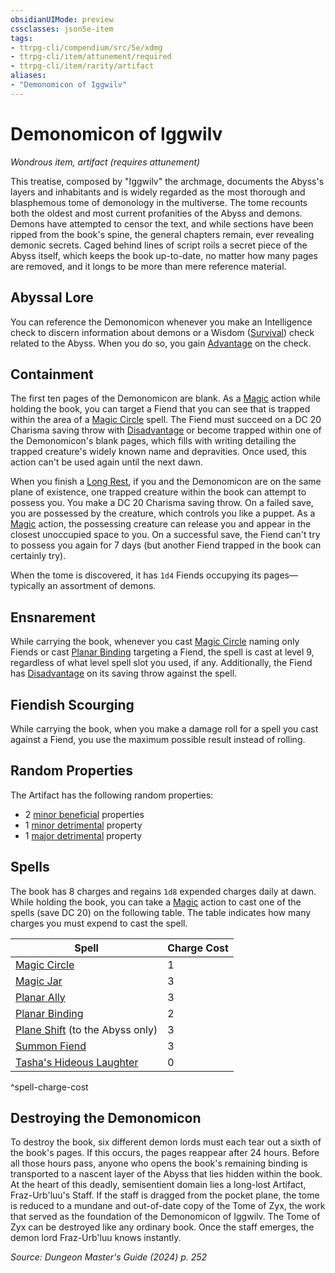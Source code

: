 ```yaml
---
obsidianUIMode: preview
cssclasses: json5e-item
tags:
- ttrpg-cli/compendium/src/5e/xdmg
- ttrpg-cli/item/attunement/required
- ttrpg-cli/item/rarity/artifact
aliases: 
- "Demonomicon of Iggwilv"
---
```

# Demonomicon of Iggwilv
*Wondrous item, artifact (requires attunement)*  



This treatise, composed by "Iggwilv" the archmage, documents the Abyss's layers and inhabitants and is widely regarded as the most thorough and blasphemous tome of demonology in the multiverse. The tome recounts both the oldest and most current profanities of the Abyss and demons. Demons have attempted to censor the text, and while sections have been ripped from the book's spine, the general chapters remain, ever revealing demonic secrets. Caged behind lines of script roils a secret piece of the Abyss itself, which keeps the book up-to-date, no matter how many pages are removed, and it longs to be more than mere reference material.

## Abyssal Lore

You can reference the Demonomicon whenever you make an Intelligence check to discern information about demons or a Wisdom ([Survival](3-Mechanics/CLI/rules/skills.md#Survival)) check related to the Abyss. When you do so, you gain [Advantage](3-Mechanics/CLI/rules/variant-rules/advantage-xphb.md) on the check.

## Containment

The first ten pages of the Demonomicon are blank. As a [Magic](3-Mechanics/CLI/rules/actions.md#Magic) action while holding the book, you can target a Fiend that you can see that is trapped within the area of a [Magic Circle](3-Mechanics/CLI/spells/magic-circle-xphb.md) spell. The Fiend must succeed on a DC 20 Charisma saving throw with [Disadvantage](3-Mechanics/CLI/rules/variant-rules/disadvantage-xphb.md) or become trapped within one of the Demonomicon's blank pages, which fills with writing detailing the trapped creature's widely known name and depravities. Once used, this action can't be used again until the next dawn.

When you finish a [Long Rest](3-Mechanics/CLI/rules/variant-rules/long-rest-xphb.md), if you and the Demonomicon are on the same plane of existence, one trapped creature within the book can attempt to possess you. You make a DC 20 Charisma saving throw. On a failed save, you are possessed by the creature, which controls you like a puppet. As a [Magic](3-Mechanics/CLI/rules/actions.md#Magic) action, the possessing creature can release you and appear in the closest unoccupied space to you. On a successful save, the Fiend can't try to possess you again for 7 days (but another Fiend trapped in the book can certainly try).

When the tome is discovered, it has `1d4` Fiends occupying its pages—typically an assortment of demons.

## Ensnarement

While carrying the book, whenever you cast [Magic Circle](3-Mechanics/CLI/spells/magic-circle-xphb.md) naming only Fiends or cast [Planar Binding](3-Mechanics/CLI/spells/planar-binding-xphb.md) targeting a Fiend, the spell is cast at level 9, regardless of what level spell slot you used, if any. Additionally, the Fiend has [Disadvantage](3-Mechanics/CLI/rules/variant-rules/disadvantage-xphb.md) on its saving throw against the spell.

## Fiendish Scourging

While carrying the book, when you make a damage roll for a spell you cast against a Fiend, you use the maximum possible result instead of rolling.

## Random Properties

The Artifact has the following random properties:

- 2 [minor beneficial](3-Mechanics/CLI/tables/artifact-properties-minor-beneficial-properties-xdmg.md) properties  
- 1 [minor detrimental](3-Mechanics/CLI/tables/artifact-properties-minor-detrimental-properties-xdmg.md) property  
- 1 [major detrimental](3-Mechanics/CLI/tables/artifact-properties-major-detrimental-properties-xdmg.md) property  

## Spells

The book has 8 charges and regains `1d8` expended charges daily at dawn. While holding the book, you can take a [Magic](3-Mechanics/CLI/rules/actions.md#Magic) action to cast one of the spells (save DC 20) on the following table. The table indicates how many charges you must expend to cast the spell.

| Spell | Charge Cost |
|-------|-------------|
| [Magic Circle](3-Mechanics/CLI/spells/magic-circle-xphb.md) | 1 |
| [Magic Jar](3-Mechanics/CLI/spells/magic-jar-xphb.md) | 3 |
| [Planar Ally](3-Mechanics/CLI/spells/planar-ally-xphb.md) | 3 |
| [Planar Binding](3-Mechanics/CLI/spells/planar-binding-xphb.md) | 2 |
| [Plane Shift](3-Mechanics/CLI/spells/plane-shift-xphb.md) (to the Abyss only) | 3 |
| [Summon Fiend](3-Mechanics/CLI/spells/summon-fiend-xphb.md) | 3 |
| [Tasha's Hideous Laughter](3-Mechanics/CLI/spells/tashas-hideous-laughter-xphb.md) | 0 |
^spell-charge-cost

## Destroying the Demonomicon

To destroy the book, six different demon lords must each tear out a sixth of the book's pages. If this occurs, the pages reappear after 24 hours. Before all those hours pass, anyone who opens the book's remaining binding is transported to a nascent layer of the Abyss that lies hidden within the book. At the heart of this deadly, semisentient domain lies a long-lost Artifact, Fraz-Urb'luu's Staff. If the staff is dragged from the pocket plane, the tome is reduced to a mundane and out-of-date copy of the Tome of Zyx, the work that served as the foundation of the Demonomicon of Iggwilv. The Tome of Zyx can be destroyed like any ordinary book. Once the staff emerges, the demon lord Fraz-Urb'luu knows instantly.

*Source: Dungeon Master's Guide (2024) p. 252*